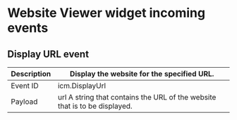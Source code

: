 # Website Viewer widget incoming events

## Display URL event

| Description   | Display the website for the specified URL.                                 |
|---------------|----------------------------------------------------------------------------|
| Event ID      | icm.DisplayUrl                                                             |
| Payload       | url A string that contains the URL of the website that is to be displayed. |